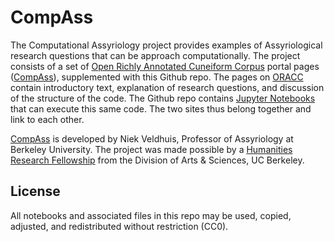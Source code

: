 # CompAss

The Computational Assyriology project provides examples of Assyriological research questions that can be approach computationally. The project consists of a set of [Open Richly Annotated Cuneiform Corpus](http://oracc.org)  portal pages ([CompAss](http://oracc.org/compass)), supplemented with this Github repo. The pages on [ORACC](http://oracc.org) contain introductory text, explanation of research questions, and discussion of the structure of the code. The Github repo contains [Jupyter Notebooks](http://jupyter.org) that can execute this same code. The two sites thus belong together and link to each other.

[CompAss](http://oracc.org/compass) is developed by Niek Veldhuis, Professor of Assyriology at Berkeley University. The project was made possible by a [Humanities Research Fellowship](https://ls.berkeley.edu/academic-programs/arts-humanities/humanities-research-fellowship-mellon-project-grant) from the Division of Arts & Sciences, UC Berkeley.

## License

All notebooks and associated files in this repo may be used, copied, adjusted, and redistributed without restriction (CC0).